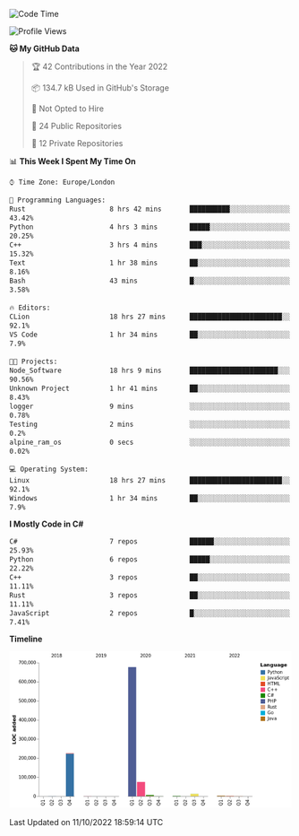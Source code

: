 <!--START_SECTION:waka-->
![Code Time](http://img.shields.io/badge/Code%20Time-300%20hrs%2034%20mins-blue)

![Profile Views](http://img.shields.io/badge/Profile%20Views-1-blue)

**🐱 My GitHub Data** 

> 🏆 42 Contributions in the Year 2022
 > 
> 📦 134.7 kB Used in GitHub's Storage 
 > 
> 🚫 Not Opted to Hire
 > 
> 📜 24 Public Repositories 
 > 
> 🔑 12 Private Repositories  
 > 
📊 **This Week I Spent My Time On** 

```text
⌚︎ Time Zone: Europe/London

💬 Programming Languages: 
Rust                     8 hrs 42 mins       ██████████░░░░░░░░░░░░░░░   43.42% 
Python                   4 hrs 3 mins        █████░░░░░░░░░░░░░░░░░░░░   20.25% 
C++                      3 hrs 4 mins        ███░░░░░░░░░░░░░░░░░░░░░░   15.32% 
Text                     1 hr 38 mins        ██░░░░░░░░░░░░░░░░░░░░░░░   8.16% 
Bash                     43 mins             █░░░░░░░░░░░░░░░░░░░░░░░░   3.58%

🔥 Editors: 
CLion                    18 hrs 27 mins      ███████████████████████░░   92.1% 
VS Code                  1 hr 34 mins        ██░░░░░░░░░░░░░░░░░░░░░░░   7.9%

🐱‍💻 Projects: 
Node_Software            18 hrs 9 mins       ██████████████████████░░░   90.56% 
Unknown Project          1 hr 41 mins        ██░░░░░░░░░░░░░░░░░░░░░░░   8.43% 
logger                   9 mins              ░░░░░░░░░░░░░░░░░░░░░░░░░   0.78% 
Testing                  2 mins              ░░░░░░░░░░░░░░░░░░░░░░░░░   0.2% 
alpine_ram_os            0 secs              ░░░░░░░░░░░░░░░░░░░░░░░░░   0.02%

💻 Operating System: 
Linux                    18 hrs 27 mins      ███████████████████████░░   92.1% 
Windows                  1 hr 34 mins        ██░░░░░░░░░░░░░░░░░░░░░░░   7.9%

```

**I Mostly Code in C#** 

```text
C#                       7 repos             ██████░░░░░░░░░░░░░░░░░░░   25.93% 
Python                   6 repos             █████░░░░░░░░░░░░░░░░░░░░   22.22% 
C++                      3 repos             ██░░░░░░░░░░░░░░░░░░░░░░░   11.11% 
Rust                     3 repos             ██░░░░░░░░░░░░░░░░░░░░░░░   11.11% 
JavaScript               2 repos             █░░░░░░░░░░░░░░░░░░░░░░░░   7.41%

```


**Timeline**

![Chart not found](https://raw.githubusercontent.com/Jirubizu/Jirubizu/master/charts/bar_graph.png) 


 Last Updated on 11/10/2022 18:59:14 UTC
<!--END_SECTION:waka-->